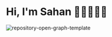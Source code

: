 # Hi, I'm Sahan 👋🏼👨🏻‍💻
![repository-open-graph-template](https://user-images.githubusercontent.com/85289620/124023533-a9036700-da0b-11eb-9f6d-4be5ab634fbd.jpg)

<!--
**sahanperera00/sahanperera00** is a ✨ _special_ ✨ repository because its `README.md` (this file) appears on your GitHub profile.

Here are some ideas to get you started:

- 🔭 I’m currently working on ...
- 🌱 I’m currently learning ...
- 👯 I’m looking to collaborate on ...
- 🤔 I’m looking for help with ...
- 💬 Ask me about ...
- 📫 How to reach me: ...
- 😄 Pronouns: ...
- ⚡ Fun fact: ...
-->
